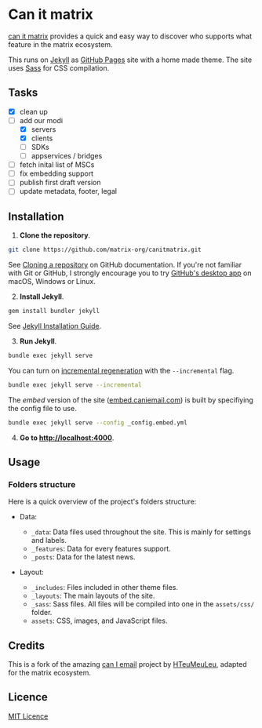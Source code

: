# Can it matrix

[can it matrix](https://matrix-org.github.io/canitmatrix/) provides a quick and easy way to discover who supports what feature in the matrix ecosystem.

This runs on [Jekyll](https://jekyllrb.com/docs/) as [GitHub Pages](https://docs.github.com/en/free-pro-team@latest/github/working-with-github-pages) site with a home made theme. The site uses [Sass](https://sass-lang.com/) for CSS compilation.

## Tasks

 - [x] clean up
 - [ ] add our modi
   - [x] servers
   - [x] clients
   - [ ] SDKs
   - [ ] appservices / bridges
 - [ ] fetch inital list of MSCs
 - [ ] fix embedding support
 - [ ] publish first draft version
 - [ ] update metadata, footer, legal

## Installation

1. **Clone the repository**.

```sh
git clone https://github.com/matrix-org/canitmatrix.git
```

See [Cloning a repository](https://help.github.com/en/articles/cloning-a-repository) on GitHub documentation. If you're not familiar with Git or GitHub, I strongly encourage you to try [GitHub's desktop app](https://desktop.github.com/) on macOS, Windows or Linux.

2. **Install Jekyll**.

```sh
gem install bundler jekyll
```

See [Jekyll Installation Guide](https://jekyllrb.com/docs/installation/).

3. **Run Jekyll**.

```sh
bundle exec jekyll serve
```

You can turn on [incremental regeneration](https://jekyllrb.com/docs/configuration/incremental-regeneration/) with the `--incremental` flag.

```sh
bundle exec jekyll serve --incremental
```

The _embed_ version of the site ([embed.caniemail.com](https://embed.caniemail.com)) is built by specifiying the config file to use.

```sh
bundle exec jekyll serve --config _config.embed.yml
```

4. **Go to [http://localhost:4000](http://localhost:4000)**.



## Usage

### Folders structure

Here is a quick overview of the project's folders structure:

* Data:

    - `_data`: Data files used throughout the site. This is mainly for settings and labels.
    - `_features`: Data for every features support.
    - `_posts`: Data for the latest news.

* Layout:

    - `_includes`: Files included in other theme files.
    - `_layouts`: The main layouts of the site.
    - `_sass`: Sass files. All files will be compiled into one in the `assets/css/` folder.
    - `assets`: CSS, images, and JavaScript files.


## Credits

This is a fork of the amazing [can I email](https://www.caniemail.com) project by [HTeuMeuLeu](https://github.com/hteumeuleu), adapted for the matrix ecosystem.
## Licence

[MIT Licence](https://github.com/hteumeuleu/caniemail/blob/master/LICENSE)